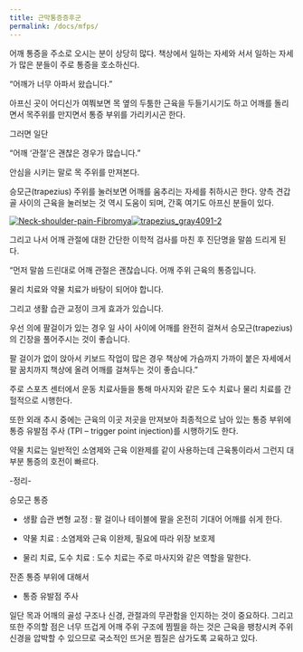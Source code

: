 ```yaml
---
title: 근막통증증후군
permalink: /docs/mfps/
---
```

어깨 통증을 주소로 오시는 분이 상당히 많다. 책상에서 일하는 자세와 서서 일하는 자세가 많은 분들이 주로 통증을 호소하신다.

“어깨가 너무 아파서 왔습니다.”

아프신 곳이 어디신가 여쭤보면 목 옆의 두툼한 근육을 두들기시기도 하고 어깨를 돌리면서 목주위를 만지면서 통증 부위를 가리키시곤 한다.

그러면 일단

“어깨 &#8216;관절&#8217;은 괜찮은 경우가 많습니다.”

안심을 시키는 말로 목 주위를 만져본다.

승모근(trapezius) 주위를 눌러보면 어깨를 움추리는 자세를 취하시곤 한다. 양측 견갑골 사이의 근육을 눌러보는 것 역시 도움이 되며, 간혹 여기도 아프신 분들이 있다.

<a href="https://i2.wp.com/kjwoo.com/oh/wp-content/uploads/2015/10/Neck-shoulder-pain-Fibromya.jpg" data-rel="lightbox-0" title=""><img class="alignnone wp-image-13" src="https://i2.wp.com/drflanaganchiropractic.com/wp-content/uploads/2012/04/neck-pain.jpg?resize=457%2C304" alt="Neck-shoulder-pain-Fibromya" data-recalc-dims="1" /></a><a href="https://i2.wp.com/kjwoo.com/oh/wp-content/uploads/2015/10/trapezius_gray4091-2.jpg" data-rel="lightbox-1" title=""><img class="alignnone wp-image-14" src="https://i1.wp.com/f.tqn.com/y/backandneck/1/S/5/9/trapezius-resized.jpg?resize=294%2C304" alt="trapezius_gray4091-2" data-recalc-dims="1" /></a>

그리고 나서 어깨 관절에 대한 간단한 이학적 검사를 마친 후 진단명을 말씀 드리게 된다.

“먼저 말씀 드린대로 어깨 관절은 괜찮습니다. 어깨 주위 근육의 통증입니다.

물리 치료와 약물 치료가 바탕이 되어야 합니다.

그리고 생활 습관 교정이 크게 효과가 있습니다.

우선 의에 팔걸이가 있는 경우 일 사이 사이에 어깨를 완전히 걸쳐서 승모근(trapezius)의 긴장을 풀어주시는 것이 좋습니다.

팔 걸이가 없이 앉아서 키보드 작업이 많은 경우 책상에 가슴까지 가까이 붙은 자세에서 팔 꿈치까지 책상에 올려 어깨를 걸쳐두는 것이 좋습니다.”

주로 스포츠 센터에서 운동 치료사들을 통해 마사지와 같은 도수 치료나 물리 치료를 간헐적으로 시행한다.

또한 외래 추시 중에는 근육의 이곳 저곳을 만져보아 최종적으로 남아 있는 통증 부위에 통증 유발점 주사 (TPI – trigger point injection)를 시행하기도 한다.

약물 치료는 일반적인 소염제와 근육 이완제를 같이 사용하는데 근육통이라서 그런지 대부분 통증의 호전이 빠르다.

-정리-

승모근 통증

* 생활 습관 변형 교정 : 팔 걸이나 테이블에 팔을 온전히 기대어 어깨를 쉬게 한다.

* 약물 치료 : 소염제와 근육 이완제, 필요에 따라 위장 보호제

* 물리 치료, 도수 치료 : 도수 치료는 주로 마사지와 같은 역할을 말한다.

잔존 통증 부위에 대해서

* 통증 유발점 주사

일단 목과 어깨의 골성 구조나 신경, 관절과의 무관함을 인지하는 것이 중요하다. 그리고 또한 주의할 점은 너무 뜨겁게 어깨 주위 구조에 찜찔을 하는 것은 근육을 팽창시켜 주위 신경을 압박할 수 있으므로 국소적인 뜨거운 찜질은 삼가도록 교육하고 있다.
